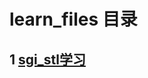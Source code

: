 # learn_files 目录

## 1 [sgi_stl学习](https://github.com/YaJunCui/learn_files/tree/master/sgi_stl_learning)
